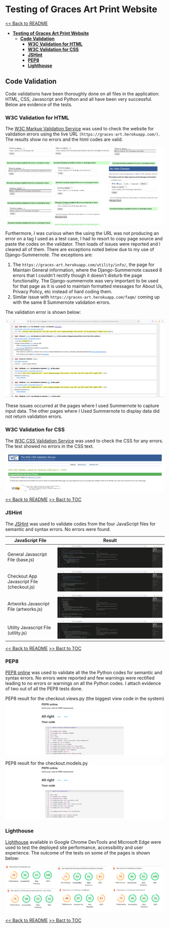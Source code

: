 # **Testing of Graces Art Print Website**

[<< Back to README](/README.md)

- [**Testing of Graces Art Print Website**](#testing-of-graces-art-print-website)
  - [**Code Validation**](#code-validation)
    - [**W3C Validation for HTML**](#w3c-validation-for-html)
    - [**W3C Validation for CSS**](#w3c-validation-for-css)
    - [**JSHint**](#jshint)
    - [**PEP8**](#pep8)
    - [**Lighthouse**](#lighthouse)

## **Code Validation**

Code validations have been thoroughly done on all files in the application: HTML, CSS, Javascript and Python and all have been very successful. Below are evidence of the tests.

### **W3C Validation for HTML**

The [W3C Markup Validation Service](https://validator.w3.org/) was used to check the website for validation errors using the live URL ```(https://graces-art.herokuapp.com/)```. The results show no errors and the html codes are valid.

![HTML Validation](/docs/testing/html_validation_ok.png)

Furthermore, I was curious when the using the URL was not producing an error on a tag I used as a test case, I had to resort to copy page source and paste the codes on the validator. Then loads of issues were reported and I cleared all of them. There are exceptions noted below due to my use of Django-Summernote. The exceptions are:

1. The ```https://graces-art.herokuapp.com/utility/info/```, the page for Maintain General information, where the Django-Summernote caused 8 errors that I couldn't rectify though it doesn't disturb the page functionality. The Django-summernote was very important to be used for that page as it is used to maintain formatted messages for About Us, Privacy Policy, etc instead of hard coding them.
2. Similar issue with ```https://graces-art.herokuapp.com/faqm/``` coming up with the same 8 Summernote validation errors.

The validation error is shown below:

![HTML Validation Exception](/docs/testing/maintain_faq_html_error.png)

These issues occurred at the pages where I used Summernote to capture input data. The other pages where I Used Summernote to display data did not return validation errors.

### **W3C Validation for CSS**

The [W3C CSS Validation Service](https://jigsaw.w3.org/css-validator/) was used to check the CSS for any errors. The test showed no errors in the CSS text.

![CSS Validation](/docs/testing/css_validation.png)

[<< Back to README](/README.md) [>> Bact to TOC](#testing-of-graces-art-print-website)

### **JSHint**

The [JSHint](https://jshint.com/) was used to validate codes from the four JavaScript files for semantic and syntax errors. No errors were found.

| JavaScript File                            | Result    |
|--------------------------------------------|-----------|
| General Javascript File (base.js)          | ![Base](/docs/testing/base_js_validation.png) |
| Checkout App Javascript File (checkout.js) | ![Checkout](/docs/testing/checkout_js_validation.png) |
| Artworks Javascript File (artworks.js)     | ![Artwork](/docs/testing/artworks_js_validation.png) |
| Utility Javascript File (utility.js)       | ![Utility](/docs/testing/utility_js_validation.png) |

[<< Back to README](/README.md) [>> Bact to TOC](#testing-of-graces-art-print-website)

### **PEP8**

[PEP8 online](http://pep8online.com/) was used to validate all the the Python codes for semantic and syntax errors. No errors were reported and few warnings were rectified leading to no errors or warnings on all the Python codes.
I attach evidence of two out of all the PEP8 tests done.

PEP8 result for the checkout.views.py (the biggest view code in the system)
![PEP8 for Checkout View](/docs/testing/pep8_checkout_view.png)

PEP8 result for the checkout.models.py
![PEP8 for Checkout Model](/docs/testing/pep8_orders.png)

### **Lighthouse**

[Lighthouse](https://developers.google.com/web/tools/lighthouse/?utm_source=devtools) available in Google Chrome DevTools and Microsoft Edge were used to test the deployed site performance, accessibility and user experience. The outcome of the tests on some of the pages is shown below:

![Lighthouse](/docs/testing/lighthouse.png)

[<< Back to README](/README.md) [>> Bact to TOC](#testing-of-graces-art-print-website)
